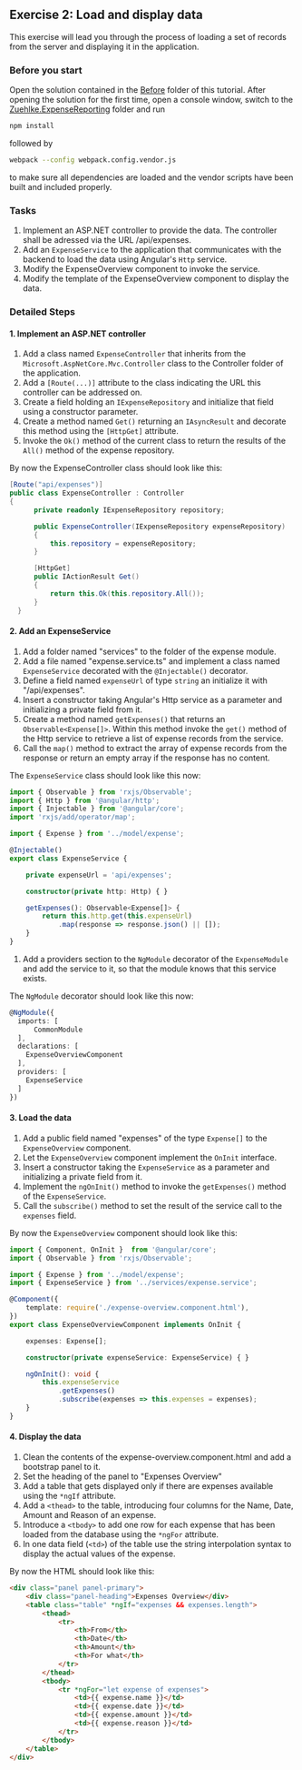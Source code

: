 ## Exercise 2: Load and display data ##

This exercise will lead you through the process of loading a set of records from the server and displaying it in the application.


### Before you start ###

Open the solution contained in the [Before][1] folder of this tutorial. After opening the solution for the first time, open a console window, switch to the [Zuehlke.ExpenseReporting][2] folder and run

```bash
npm install
```

followed by

```bash
webpack --config webpack.config.vendor.js
```

to make sure all dependencies are loaded and the vendor scripts have been built and included properly.

### Tasks ###

1. Implement an ASP.NET controller to provide the data. The controller shall be adressed via the URL /api/expenses.
2. Add an `ExpenseService` to the application that communicates with the backend to load the data using Angular's `Http` service.
2. Modify the ExpenseOverview component to invoke the service.
3. Modify the template of the ExpenseOverview component to display the data.

### Detailed Steps ###

#### 1. Implement an ASP.NET controller ####

1. Add a class named `ExpenseController` that inherits from the `Microsoft.AspNetCore.Mvc.Controller` class to the Controller folder of the application.
1. Add a `[Route(...)]` attribute to the class indicating the URL this controller can be addressed on.
1. Create a field holding an `IExpenseRepository` and initialize that field using a constructor parameter.
1. Create a method named `Get()` returning an `IAsyncResult` and decorate this method using the `[HttpGet]` attribute.
1. Invoke the `Ok()` method of the current class to return the results of the `All()` method of the expense repository.

  By now the ExpenseController class should look like this:
  ```csharp
[Route("api/expenses")]
public class ExpenseController : Controller
{
        private readonly IExpenseRepository repository;

        public ExpenseController(IExpenseRepository expenseRepository)
        {
            this.repository = expenseRepository;
        }

        [HttpGet]
        public IActionResult Get()
        {
            return this.Ok(this.repository.All());
        }
    }
  ```

#### 2. Add an ExpenseService ####

1. Add a folder named "services" to the folder of the expense module.
1. Add a file named "expense.service.ts" and implement a class named `ExpenseService` decorated with the `@Injectable()` decorator.
1. Define a field named `expenseUrl` of type `string` an initialize it with "/api/expenses".
1. Insert a constructor taking Angular's Http service as a parameter and initializing a private field from it.
1. Create a method named `getExpenses()` that returns an `Observable<Expense[]>`. Within this method invoke the `get()` method of the Http service to retrieve a list of expense records from the service.
1. Call the `map()` method to extract the array of expense records from the response or return an empty array if the response has no content.

  The `ExpenseService` class should look like this now:

  ```typescript
import { Observable } from 'rxjs/Observable';
import { Http } from '@angular/http';
import { Injectable } from '@angular/core';
import 'rxjs/add/operator/map';

import { Expense } from '../model/expense';

@Injectable()
export class ExpenseService {

      private expenseUrl = 'api/expenses';

      constructor(private http: Http) { }

      getExpenses(): Observable<Expense[]> {
          return this.http.get(this.expenseUrl)
              .map(response => response.json() || []);
      }
}
  ```

1. Add a providers section to the `NgModule` decorator of the `ExpenseModule` and add the service to it, so that the module knows that this service exists.

  The `NgModule` decorator should look like this now:

  ```typescript
  @NgModule({
    imports: [
        CommonModule
    ],
    declarations: [
      ExpenseOverviewComponent
    ],
    providers: [
      ExpenseService
    ]
  })
  ```

#### 3. Load the data ####

1. Add a public field named "expenses" of the type `Expense[]` to the `ExpenseOverview` component.
1. Let the `ExpenseOverview` component implement the `OnInit` interface.
1. Insert a constructor taking the `ExpenseService` as a parameter and initializing a private field from it.
1. Implement the `ngOnInit()` method to invoke the `getExpenses()` method of the `ExpenseService`.
1. Call the `subscribe()` method to set the result of the service call to the `expenses` field.

  By now the `ExpenseOverview` component should look like this:
  ```typescript
import { Component, OnInit }  from '@angular/core';
import { Observable } from 'rxjs/Observable';

import { Expense } from '../model/expense';
import { ExpenseService } from '../services/expense.service';

@Component({
      template: require('./expense-overview.component.html'),
})
export class ExpenseOverviewComponent implements OnInit {

      expenses: Expense[];

      constructor(private expenseService: ExpenseService) { }

      ngOnInit(): void {
          this.expenseService
              .getExpenses()
              .subscribe(expenses => this.expenses = expenses);
      }
}

  ```

#### 4. Display the data ####

1. Clean the contents of the expense-overview.component.html and add a bootstrap panel to it.
1. Set the heading of the panel to "Expenses Overview"
1. Add a table that gets displayed only if there are expenses available using the `*ngIf` attribute.
1. Add a `<thead>` to the table, introducing four columns for the Name, Date, Amount and Reason of an expense.
1. Introduce a `<tbody>` to add one row for each expense that has been loaded from the database using the `*ngFor` attribute.
1. In one data field (`<td>`) of the table use the string interpolation syntax to display the actual values of the expense.

  By now the HTML should look like this:

  ```html
<div class="panel panel-primary">
      <div class="panel-heading">Expenses Overview</div>
      <table class="table" *ngIf="expenses && expenses.length">
          <thead>
              <tr>
                  <th>From</th>
                  <th>Date</th>
                  <th>Amount</th>
                  <th>For what</th>
              </tr>
          </thead>
          <tbody>
              <tr *ngFor="let expense of expenses">
                  <td>{{ expense.name }}</td>
                  <td>{{ expense.date }}</td>
                  <td>{{ expense.amount }}</td>
                  <td>{{ expense.reason }}</td>
              </tr>
          </tbody>
      </table>
</div>
```

[1]:Before
[2]:Before/Zuehlke.ExpenseReporting
